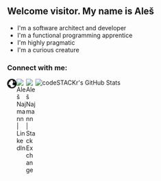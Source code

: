 ## Welcome visitor. My name is Aleš

- I'm a software architect and developer
- I'm a functional programming apprentice
- I'm highly pragmatic
- I'm a curious creature

### Connect with me:

[<img align="left" alt="ales.rocks" width="22px" src="https://raw.githubusercontent.com/iconic/open-iconic/master/svg/globe.svg" />][website]
[<img align="left" alt="Aleš Najmann | LinkedIn" width="22px" src="https://cdn.jsdelivr.net/npm/simple-icons@v3/icons/linkedin.svg" />][linkedin]
[<img align="left" alt="Aleš Najmann | Stack Exchange" width="22px" src="https://cdn.jsdelivr.net/npm/simple-icons@v3/icons/stackexchange.svg" />][stackexchange]

[website]: https://ales.rocks
[linkedin]: https://linkedin.com/in/alesnajmann
[stackexchange]: https://stackexchange.com/users/140565/littleli

<img align="left" alt="codeSTACKr's GitHub Stats" src="https://github-readme-stats.codestackr.vercel.app/api?username=littleli&show_icons=true&hide_border=false&count_private=true">
